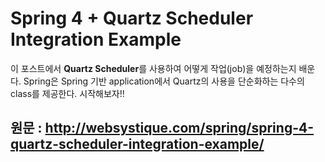Spring 4 + Quartz Scheduler Integration Example
===============================================
이 포스트에서 **Quartz Scheduler**를 사용하여 어떻게 작업(job)을 예정하는지 배운다.
Spring은 Spring 기반 application에서 Quartz의 사용을 단순화하는 다수의 class를 제공한다. 시작해보자!!

원문 : http://websystique.com/spring/spring-4-quartz-scheduler-integration-example/
----------------------------------------------------------------------------------